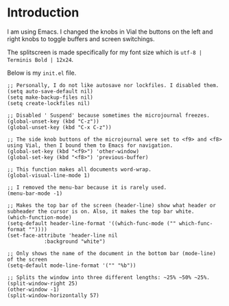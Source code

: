 # Introduction

I am using Emacs. I changed the knobs in Vial the buttons on the left and right knobs to toggle buffers and screen switchings.

The splitscreen is made specifically for my font size which is `utf-8 | Terminis Bold | 12x24`.

Below is my `init.el` file.

```
;; Personally, I do not like autosave nor lockfiles. I disabled them.
(setq auto-save-default nil)
(setq make-backup-files nil)
(setq create-lockfiles nil)

;; Disabled ' Suspend' because sometimes the microjournal freezes.
(global-unset-key (kbd "C-z"))
(global-unset-key (kbd "C-x C-z"))

;; The side knob buttons of the microjournal were set to <f9> and <f8> using Vial, then I bound them to Emacs for navigation.  
(global-set-key (kbd "<f9>") 'other-window)
(global-set-key (kbd "<f8>") 'previous-buffer)

;; This function makes all documents word-wrap.
(global-visual-line-mode 1)

;; I removed the menu-bar because it is rarely used.
(menu-bar-mode -1)

;; Makes the top bar of the screen (header-line) show what header or subheader the cursor is on. Also, it makes the top bar white.
(which-function-mode)
(setq-default header-line-format '((which-func-mode ("" which-func-format ""))))
(set-face-attribute 'header-line nil
		    :background "white")

;; Only shows the name of the document in the bottom bar (mode-line) of the screen 
(setq-default mode-line-format '("" "%b"))

;; Splits the window into three different lengths: ~25% ~50% ~25%.
(split-window-right 25)
(other-window -1)
(split-window-horizontally 57)
```
